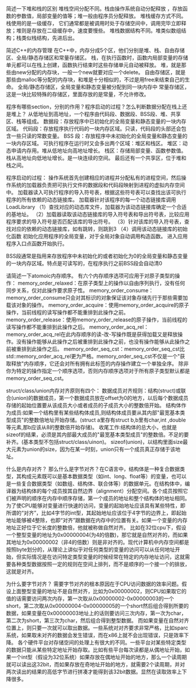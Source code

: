 简述一下堆和栈的区别
    堆栈空间分配不同。栈由操作系统自动分配释放 ，存放函数的参数值，局部变量的值等；堆一般由程序员分配释放。
    堆栈缓存方式不同。栈使用的是一级缓存， 它们通常都是被调用时处于存储空间中，调用完毕立即释放；堆则是存放在二级缓存中，速度要慢些。
    堆栈数据结构不同。堆类似数组结构；栈类似栈结构，先进后出。


简述C++的内存管理
在C++中，内存分成5个区，他们分别是堆、栈、自由存储区、全局/静态存储区和常量存储区。
栈，在执行函数时，函数内局部变量的存储单元都可以在栈上创建，函数执行结束时这些存储单元自动被释放。
堆，就是那些由new分配的内存块，一般一个new就要对应一个delete。
自由存储区，就是那些由malloc等分配的内存块，和堆是十分相似的，不过是用free来结束自己的生命。
全局/静态存储区，全局变量和静态变量被分配到同一块内存中
常量存储区，这是一块比较特殊的存储区，里面存放的是常量，不允许修改。


程序有哪些section，分别的作用？程序启动的过程？怎么判断数据分配在栈上还是堆上？
    从低地址到高地址，一个程序由代码段、数据段、BSS段、堆、共享区、栈等组成。
    数据段：存放程序中已初始化的全局变量和静态变量的一块内存区域。
    代码段：存放程序执行代码的一块内存区域。只读，代码段的头部还会包含一些只读的常数变量。
    BSS 段：存放程序中未初始化的全局变量和静态变量的一块内存区域。
    可执行程序在运行时又会多出两个区域：堆区和栈区。
    堆区：动态申请内存用。堆从低地址向高地址增长。
    栈区：存储局部变量、函数参数值。栈从高地址向低地址增长。是一块连续的空间。
    最后还有一个共享区，位于堆和栈之间。

程序启动的过程：
    操作系统首先创建相应的进程并分配私有的进程空间，然后操作系统的加载器负责把可执行文件的数据段和代码段映射到进程的虚拟内存空间中。
    加载器读入可执行程序的导入符号表，根据这些符号表可以查找出该可执行程序的所有依赖的动态链接库。
    加载器针对该程序的每一个动态链接库调用LoadLibrary （1）查找对应的动态库文件，加载器为该动态链接库确定一个合适的基地址。 （2）加载器读取该动态链接库的导入符号表和导出符号表，比较应用程序要求的导入符号是否匹配该库的导出符号。 （3）针对该库的导入符号表，查找对应的依赖的动态链接库，如有跳转，则跳到3 （4）调用该动态链接库的初始化函数
    初始化应用程序的全局变量，对于全局对象自动调用构造函数。
    进入应用程序入口点函数开始执行。


BSS段通常是指用来存放程序中未初始化的或者初始化为0的全局变量和静态变量的一块内存区域。特点是可读写的，在程序执行之前BSS段会自动清0


请简述一下atomoic内存顺序。
 有六个内存顺序选项可应用于对原子类型的操作：
    memory_order_relaxed：在原子类型上的操作以自由序列执行，没有任何同步关系，仅对此操作要求原子性。
    memory_order_consume：memory_order_consume只会对其标识的对象保证该对象存储先行于那些需要加载该对象的操作。
    memory_order_acquire：使用memory_order_acquire的原子操作，当前线程的读写操作都不能重排到此操作之前。
    memory_order_release：使用memory_order_release的原子操作，当前线程的读写操作都不能重排到此操作之后。
    memory_order_acq_rel：memory_order_acq_rel在此内存顺序的读-改-写操作既是获得加载又是释放操作。没有操作能够从此操作之后被重排到此操作之前，也没有操作能够从此操作之前被重排到此操作之后。
    memory_order_seq_cst：memory_order_seq_cst比std::memory_order_acq_rel更为严格。memory_order_seq_cst不仅是一个"获取释放"内存顺序，它还会对所有拥有此标签的内存操作建立一个单独全序。
除非你为特定的操作指定一个顺序选项，否则内存顺序选项对于所有原子类型默认都是memory_order_seq_cst。 


 struct/class/union内存对齐原则有四个：
    数据成员对齐规则：结构(struct)或联合(union)的数据成员，第一个数据成员放在offset为0的地方，以后每个数据成员存储的起始位置要从该成员大小或者成员的子成员大小的整数倍开始。
    结构体作为成员:如果一个结构里有某些结构体成员,则结构体成员要从其内部"最宽基本类型成员"的整数倍地址开始存储。(struct a里存有struct b,b里有char,int ,double等元素,那b应该从8的整数倍开始存储)。
    收尾工作:结构体的总大小，也就是sizeof的结果，必须是其内部最大成员的"最宽基本类型成员"的整数倍。不足的要补齐。(基本类型不包括struct/class/uinon)。
    sizeof(union)，以结构里面size最大元素为union的size，因为在某一时刻，union只有一个成员真正存储于该地址。



什么是内存对齐？
那么什么是字节对齐？在C语言中，结构体是一种复合数据类型，其构成元素既可以是基本数据类型（如int、long、float等）的变量，也可以是一些复合数据类型（如数组、结构体、联合体等）的数据单元。在结构体中，编译器为结构体的每个成员按其自然边界（alignment）分配空间。各个成员按照它们被声明的顺序在内存中顺序存储，第一个成员的地址和整个结构体的地址相同。
为了使CPU能够对变量进行快速的访问，变量的起始地址应该具有某些特性，即所谓的“对齐”，比如4字节的int型，其起始地址应该位于4字节的边界上，即起始地址能够被4整除，也即“对齐”跟数据在内存中的位置有关。如果一个变量的内存地址正好位于它长度的整数倍，他就被称做自然对齐。
比如在32位cpu下，假设一个整型变量的地址为0x00000004(为4的倍数)，那它就是自然对齐的，而如果其地址为0x00000002（非4的倍数）则是非对齐的。现代计算机中内存空间都是按照byte划分的，从理论上讲似乎对任何类型的变量的访问可以从任何地址开始，但实际情况是在访问特定类型变量的时候经常在特定的内存地址访问，这就需要各种类型数据按照一定的规则在空间上排列，而不是顺序的一个接一个的排放，这就是对齐。



为什么要字节对齐？
需要字节对齐的根本原因在于CPU访问数据的效率问题。假设上面整型变量的地址不是自然对齐，比如为0x00000002，则CPU如果取它的值的话需要访问两次内存，第一次取从0x00000002-0x00000003的一个short，第二次取从0x00000004-0x00000005的一个short然后组合得到所要的数据，如果变量在0x00000003地址上的话则要访问三次内存，第一次为char，第二次为short，第三次为char，然后组合得到整型数据。
而如果变量在自然对齐位置上，则只要一次就可以取出数据。一些系统对对齐要求非常严格，比如sparc系统，如果取未对齐的数据会发生错误，而在x86上就不会出现错误，只是效率下降。
各个硬件平台对存储空间的处理上有很大的不同。一些平台对某些特定类型的数据只能从某些特定地址开始存取。比如有些平台每次读都是从偶地址开始，如果一个int型（假设为32位系统）如果存放在偶地址开始的地方，那么一个读周期就可以读出这32bit，而如果存放在奇地址开始的地方，就需要2个读周期，并对两次读出的结果的高低字节进行拼凑才能得到该32bit数据。显然在读取效率上下降很多。

